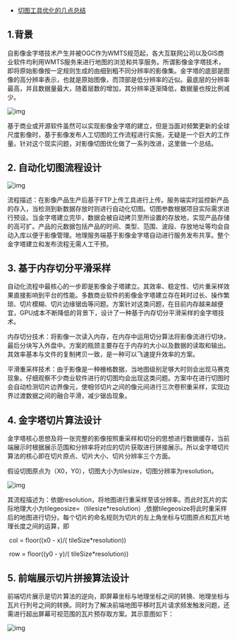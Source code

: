 - [切图工具优化的几点总结](https://www.cnblogs.com/naaoveGIS/p/9378261.html)

## 1.背景

​     自影像金字塔技术产生并被OGC作为WMTS规范起，各大互联网公司以及GIS商业软件均利用WMTS服务来进行地图的浏览和共享服务。所谓影像金字塔技术，即将原始影像按一定规则生成的由细到粗不同分辨率的影像集。金字塔的底部是图像的高分辨率表示，也就是原始图像，而顶部是低分辨率的近似。最底层的分辨率最高，并且数据量最大，随着层数的增加，其分辨率逐渐降低，数据量也按比例减少。

   ![img](https://images2018.cnblogs.com/blog/656746/201807/656746-20180727161601409-1595347318.png)

​    基于商业或开源软件虽然可以实现影像金字塔的建立，但是当面对频繁更新的全球尺度影像时，基于影像发布人工切图的工作流程进行实施，无疑是一个巨大的工作量。针对这个现实问题，对影像切图优化做了一系列改进，这里做一个总结。

## 2. 自动化切图流程设计

 ![img](https://images2018.cnblogs.com/blog/656746/201807/656746-20180727161614284-1129420866.png)

​     流程描述：在影像产品生产后基于FTP上传工具进行上传。服务端实时监控新产品的存入，当检测到新数据存放时则进行自动化切图。切图参数根据项目实际需求进行预设。当金字塔建立完毕，数据会被自动拷贝至所设置的存放地，实现产品存储的高可扩。产品的元数据包括产品的时间、类型、范围、波段、存放地址等均会自动入库以便于影像管理。地理服务端基于影像金字塔自动进行服务发布共享。整个金字塔建立和发布流程无需人工干预。

## 3. 基于内存切分平滑采样

​     自动化流程中最核心的一步即是影像金子塔建立。其效率、稳定性、切片重采样效果直接影响到平台的性能。多数商业软件的影像金字塔建立存在耗时过长、操作繁琐、切片模糊、切片边缘锯齿等问题。方案针对这类问题，在目前内存越来越便宜，GPU成本不断降低的背景下，设计了一种基于内存切分平滑采样的金字塔技术。

​    内存切分技术：将影像一次读入内存，在内存中运用切分算法将影像流进行切块，最后分块写入外盘中。方案的瓶颈主要存在于内存的大小以及数据的读取和输出。其效率基本与文件的复制拷贝一致，是一种可以飞速提升效率的方案。

​     平滑重采样技术：由于影像是一种栅格数据，当地图级别足够大时则会出现马赛克现象。仔细观察不少商业软件进行的切图均会出现这类问题。方案中在进行切图时会自动检测切片边界像元，使相邻切片之间的像元间进行三次卷积重采样，实现边界过渡数据之间的融合平滑，减少锯齿现象。

## 4. 金字塔切片算法设计

​    金字塔核心思想及将一张完整的影像按照重采样和切分的思想进行数据缓存，当前端展示时根据展示范围和分辨率将对应的切片获取进行拼接展示。所以金字塔切片算法的核心即在切片原点、切片大小、切片分辨率三个方面。

假设切图原点为（X0，Y0），切图大小为tilesize，切图分辨率为resolution。

 ![img](https://images2018.cnblogs.com/blog/656746/201807/656746-20180727161630051-1890992165.png)

​     其流程描述为：依据resolution，将地图进行重采样至该分辨率。而此时瓦片的实际地理大小为tilegeosize=（tilesize*resolution）,依据tilegeosize将此时重采样后的地图进行切分。每个切片的命名规则为切片的左上角坐标与切图原点和瓦片地理长度之间的运算，即

​    col = floor((x0 - x)/( tileSize*resolution))

​    row = floor((y0 - y)/( tileSize*resolution))

## 5. 前端展示切片拼接算法设计

​    前端切片展示是切片算法的逆向，即屏幕坐标与地理坐标之间的转换、地理坐标与瓦片行列号之间的转换。同时为了解决前端地图平移时瓦片请求频发触发问题，还需进行超出屏幕可视范围的瓦片预存取方案。其示意图如下：

 ![img](https://images2018.cnblogs.com/blog/656746/201807/656746-20180727161643853-797587731.png)

 